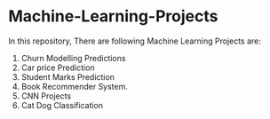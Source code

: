 # Machine-Learning-Projects
In this repository, There are following Machine Learning Projects are:
1. Churn Modelling Predictions
2. Car price Prediction
3. Student Marks Prediction
4. Book Recommender System.
5. CNN Projects
6. Cat Dog Classification
